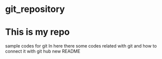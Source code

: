 # git_repository
# This is my repo
sample codes for git 
In here there some codes related with git and how to connect it with git hub
new README
